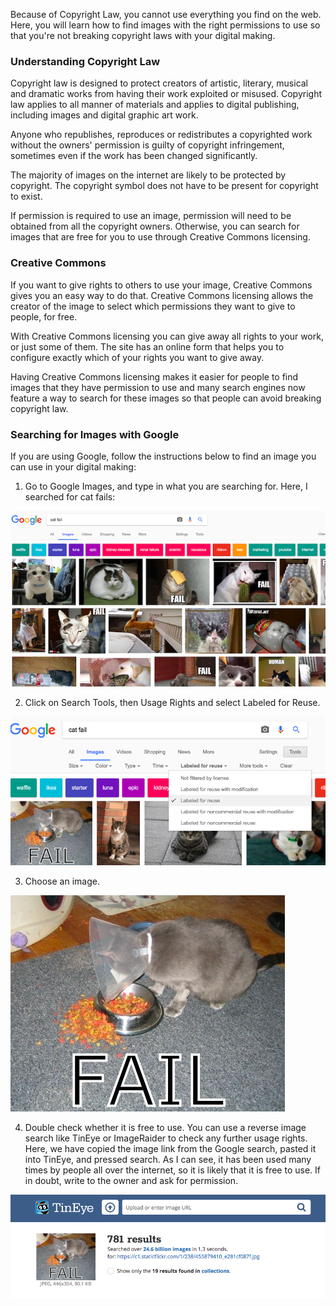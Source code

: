 Because of Copyright Law, you cannot use everything you find on the web. Here, you will learn how to find images with the right permissions to use so that you're not breaking copyright laws with your digital making.

### Understanding Copyright Law

Copyright law is designed to protect creators of artistic, literary, musical and dramatic works from having their work exploited or misused. Copyright law applies to all manner of materials and applies to digital publishing, including images and digital graphic art work.

Anyone who republishes, reproduces or redistributes a copyrighted work without the owners' permission is guilty of copyright infringement, sometimes even if the work has been changed significantly.

The majority of images on the internet are likely to be protected by copyright. The copyright symbol does not have to be present for copyright to exist.

If permission is required to use an image, permission will need to be obtained from all the copyright owners. Otherwise, you can search for images that are free for you to use through Creative Commons licensing.

### Creative Commons

If you want to give rights to others to use your image, Creative Commons gives you an easy way to do that. Creative Commons licensing allows the creator of the image to select which permissions they want to give to people, for free.

With Creative Commons licensing you can give away all rights to your work, or just some of them. The site has an online form that helps you to configure exactly which of your rights you want to give away.

Having Creative Commons licensing makes it easier for people to find images that they have permission to use and many search engines now feature a way to search for these images so that people can avoid breaking copyright law.

### Searching for Images with Google

If you are using Google, follow the instructions below to find an image you can use in your digital making:

1) Go to Google Images, and type in what you are searching for. Here, I searched for cat fails:

![Cat Fail Search](images/catfailsearch.png)

2) Click on Search Tools, then Usage Rights and select Labeled for Reuse.

![Labeled for Reuse](images/labeledforreuse.png)

3) Choose an image.

![Cat Fail](images/catfail.png)

4) Double check whether it is free to use. You can use a reverse image search like TinEye or ImageRaider to check any further usage rights. Here, we have copied the image link from the Google search, pasted it into TinEye, and pressed search. As I can see, it has been used many times by people all over the internet, so it is likely that it is free to use. If in doubt, write to the owner and ask for permission.

![Reverse Search](images/reversesearch.png)
